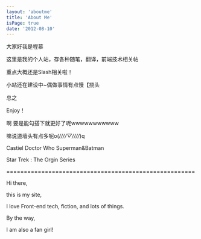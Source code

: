```yaml
---
layout: 'aboutme'
title: 'About Me'
isPage: true
date: '2012-08-10'
---
```




大家好我是程慕

这里是我的个人站，存各种随笔，翻译，前端技术相关帖

重点大概还是Slash相关啦！

小站还在建设中~偶做事情有点慢【挠头

总之

Enjoy！

啊 要是能勾搭下就更好了呢wwwwwwwwwww



嘛说道墙头有点多呢o(*////▽////*)q

Castiel   Doctor Who  Superman&Batman

Star Trek : The Orgin Series




======================================================


Hi there,

this is my site,

I love Front-end tech, fiction, and lots of things.

By the way, 

I am also a fan girl!